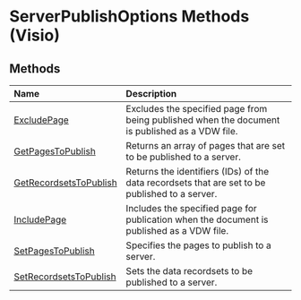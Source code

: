 
# ServerPublishOptions Methods (Visio)

## Methods



|**Name**|**Description**|
|:-----|:-----|
|[ExcludePage](3916ded4-daed-d6c7-9d75-c35273fed54a.md)|Excludes the specified page from being published when the document is published as a VDW file.|
|[GetPagesToPublish](e5dacddd-9b3d-7d18-afff-82ee6a042b03.md)|Returns an array of pages that are set to be published to a server.|
|[GetRecordsetsToPublish](d0f1981d-f0ef-12dc-a0aa-562ef38a7aec.md)|Returns the identifiers (IDs) of the data recordsets that are set to be published to a server.|
|[IncludePage](6af3f654-3b08-a990-8f0c-b05bb046a0b4.md)|Includes the specified page for publication when the document is published as a VDW file.|
|[SetPagesToPublish](9d874876-e053-d6fb-04c2-8e162a0457ec.md)|Specifies the pages to publish to a server.|
|[SetRecordsetsToPublish](c79a8677-e4f0-9eff-9eda-72b11d0af240.md)|Sets the data recordsets to be published to a server.|
